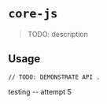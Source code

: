 # `core-js`

> TODO: description

## Usage

```
// TODO: DEMONSTRATE API .
```

testing -- attempt 5
